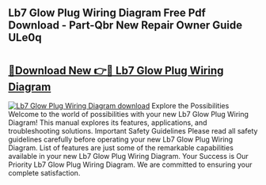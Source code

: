 ## Lb7 Glow Plug Wiring Diagram Free Pdf Download - Part-Qbr New Repair Owner Guide ULe0q

# <h2><a href="http://dfkfexf.blite.top/?on=Lb7+Glow+Plug+Wiring+Diagram">🔗Download New 👉🔴 Lb7 Glow Plug Wiring Diagram</a></h2>

[![Lb7 Glow Plug Wiring Diagram download](https://i.imgur.com/lujVjoI.png)](http://dfkfexf.blite.top/?on=Lb7+Glow+Plug+Wiring+Diagram)
Explore the Possibilities Welcome to the world of possibilities with your new Lb7 Glow Plug Wiring Diagram! This manual explores its features, applications, and troubleshooting solutions. Important Safety Guidelines Please read all safety guidelines carefully before operating your new Lb7 Glow Plug Wiring Diagram. List of features are just some of the remarkable capabilities available in your new Lb7 Glow Plug Wiring Diagram. Your Success is Our Priority Lb7 Glow Plug Wiring Diagram. We are committed to ensuring your complete satisfaction.
